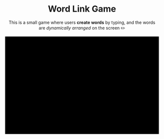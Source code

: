<h1 align="center">Word Link Game</h1>
<p align="center">
  This is a small game where users <strong>create words</strong> by typing, and the words are <em>dynamically arranged</em> on the screen ✏️
</p>
<p></p>
<div align="center">
  <img src="assets/word-link.gif" alt="Word Link Game"/>
</div>
